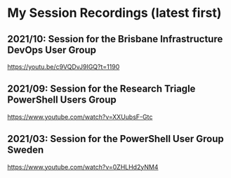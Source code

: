 # My Session Recordings (latest first)
## 2021/10: Session for the Brisbane Infrastructure DevOps User Group
https://youtu.be/c9VQDvJ9IGQ?t=1190

## 2021/09: Session for the Research Triagle PowerShell Users Group
https://www.youtube.com/watch?v=XXUubsF-Gtc

## 2021/03: Session for the PowerShell User Group Sweden
https://www.youtube.com/watch?v=0ZHLHd2yNM4





